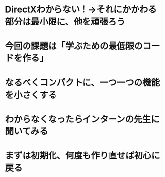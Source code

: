 # DirectXわからない！→それにかかわる部分は最小限に、他を頑張ろう
# 今回の課題は「学ぶための最低限のコードを作る」
# なるべくコンパクトに、一つ一つの機能を小さくする
# わからなくなったらインターンの先生に聞いてみる
# まずは初期化、何度も作り直せば初心に戻る
